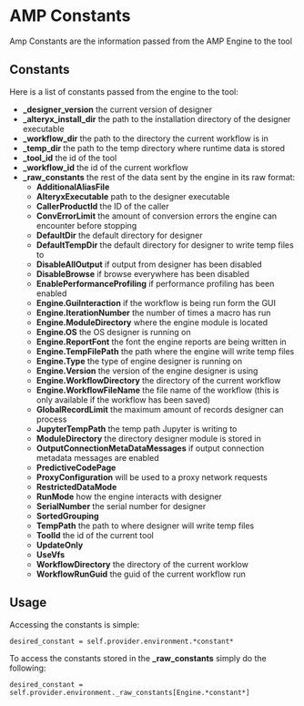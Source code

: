 # AMP Constants

Amp Constants are the information passed from the AMP Engine to the tool

## Constants
Here is a list of constants passed from the engine to the tool:
- **_designer_version** the current version of designer
- **_alteryx_install_dir** the path to the installation directory of the designer executable
- **_workflow_dir** the path to the directory the current workflow is in
- **_temp_dir** the path to the temp directory where runtime data is stored
- **_tool_id** the id of the tool
- **_workflow_id** the id of the current workflow
- **_raw_constants** the rest of the data sent by the engine in its raw format:
    - **AdditionalAliasFile**
    - **AlteryxExecutable** path to the designer executable
    - **CallerProductId** the ID of the caller
    - **ConvErrorLimit** the amount of conversion errors the engine can encounter before stopping
    - **DefaultDir** the default directory for designer
    - **DefaultTempDir** the default directory for designer to write temp files to
    - **DisableAllOutput** if output from designer has been disabled
    - **DisableBrowse** if browse everywhere has been disabled
    - **EnablePerformanceProfiling** if performance profiling has been enabled
    - **Engine.GuiInteraction** if the workflow is being run form the GUI
    - **Engine.IterationNumber** the number of times a macro has run
    - **Engine.ModuleDirectory** where the engine module is located
    - **Engine.OS** the OS designer is running on
    - **Engine.ReportFont** the font the engine reports are being written in
    - **Engine.TempFilePath** the path where the engine will write temp files
    - **Engine.Type** the type of engine designer is running on
    - **Engine.Version** the version of the engine designer is using
    - **Engine.WorkflowDirectory** the directory of the current workflow
    - **Engine.WorkflowFileName** the file name of the workflow (this is only available if the workflow has been saved)
    - **GlobalRecordLimit** the maximum amount of records designer can process
    - **JupyterTempPath** the temp path Jupyter is writing to
    - **ModuleDirectory** the directory designer module is stored in
    - **OutputConnectionMetaDataMessages** if output connection metadata messages are enabled
    - **PredictiveCodePage** 
    - **ProxyConfiguration** will be used to a proxy network requests
    - **RestrictedDataMode**
    - **RunMode** how the engine interacts with designer
    - **SerialNumber** the serial number for designer
    - **SortedGrouping** 
    - **TempPath** the path to where designer will write temp files
    - **ToolId** the id of the current tool
    - **UpdateOnly** 
    - **UseVfs**
    - **WorkflowDirectory** the directory of the current worklow
    - **WorkflowRunGuid** the guid of the current workflow run

## Usage
Accessing the constants is simple:

    desired_constant = self.provider.environment.*constant*

To access the constants stored in the **_raw_constants** simply do the following:

    desired_constant = self.provider.environment._raw_constants[Engine.*constant*]